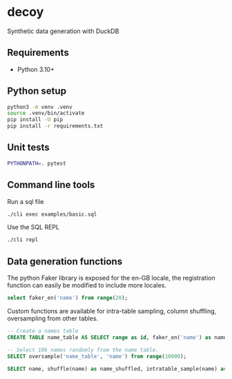 # decoy

Synthetic data generation with DuckDB

## Requirements

- Python 3.10+

## Python setup

```bash
python3 -m venv .venv
source .venv/bin/activate
pip install -U pip
pip install -r requirements.txt
```

## Unit tests

```bash
PYTHONPATH=. pytest
```

## Command line tools

Run a sql file

```bash
./cli exec examples/basic.sql
```

Use the SQL REPL

```bash
./cli repl
```

## Data generation functions

The python Faker library is exposed for the en-GB locale, the registration function can easily be modified to include more locales.

```sql
select faker_en('name') from range(20);
```

Custom functions are available for intra-table sampling, column shuffling, oversampling from other tables.

```sql
-- Create a names table
CREATE TABLE name_table AS SELECT range as id, faker_en('name') as name FROM range(1000);

-- Select 10k names randomly from the name table.
SELECT oversample('name_table', 'name') from range(10000);

SELECT name, shuffle(name) as name_shuffled, intratable_sample(name) as name_sampled FROM name_table;
```
